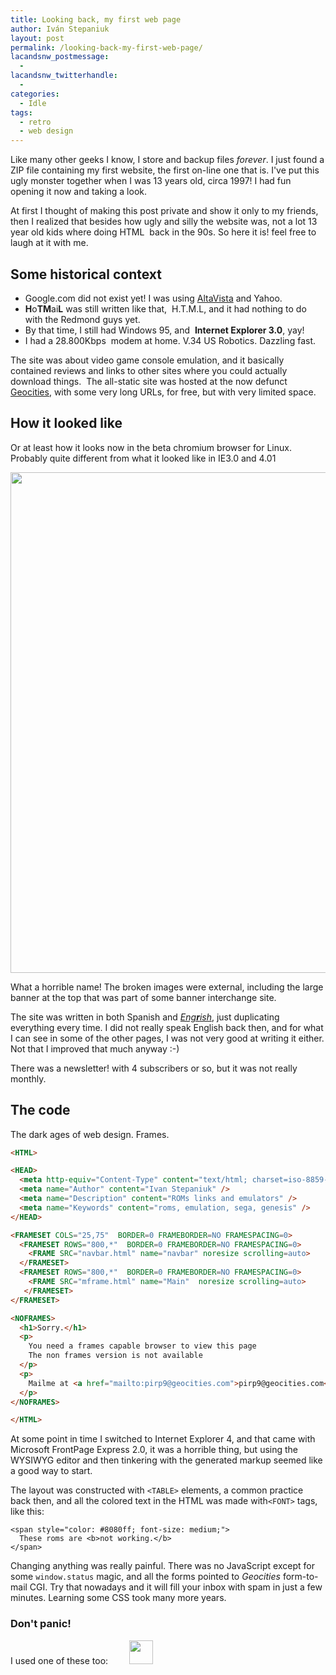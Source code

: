 ```yaml
---
title: Looking back, my first web page
author: Iván Stepaniuk
layout: post
permalink: /looking-back-my-first-web-page/
lacandsnw_postmessage:
  - 
lacandsnw_twitterhandle:
  - 
categories:
  - Idle
tags:
  - retro
  - web design
---
```

Like many other geeks I know, I store and backup files *forever*. I just found a ZIP file containing my first website, the first on-line one that is. I've put this ugly monster together when I was 13 years old, circa 1997! I had fun opening it now and taking a look.

At first I thought of making this post private and show it only to my friends, then I realized that besides how ugly and silly the website was, not a lot 13 year old kids where doing HTML  back in the 90s. So here it is! feel free to laugh at it with me.

## Some historical context

  * Google.com did not exist yet! I was using <a href="http://en.wikipedia.org/wiki/AltaVista" target="_blank">AltaVista</a> and Yahoo.
  * **H**o**TM**ai**L** was still written like that,  H.T.M.L, and it had nothing to do with the Redmond guys yet.
  * By that time, I still had Windows 95, and  **Internet Explorer 3.0**, yay!
  * I had a 28.800Kbps  modem at home. V.34 US Robotics. Dazzling fast.

The site was about video game console emulation, and it basically contained reviews and links to other sites where you could actually download things.  The all-static site was hosted at the now defunct <a href="http://en.wikipedia.org/wiki/GeoCities" target="_blank">Geocities</a>, with some very long URLs, for free, but with very limited space.

## How it looked like

Or at least how it looks now in the beta chromium browser for Linux.
Probably quite different from what it looked like in IE3.0 and 4.01

[<img class="alignleft size-full wp-image-78" title="GameKingdom Screenshot" alt="" src="/img/Screenshot-at-2012-04-10-232911.png" width="725" height="801" />][1]

What a horrible name! The broken images were external, including the large banner at the top that was part of some banner interchange site.

The site was written in both Spanish and [*Eng**r**ish*][2], just duplicating everything every time. I did not really speak English back then, and for what I can see in some of the other pages, I was not very good at writing it either. Not that I improved that much anyway :-)

There was a newsletter! with 4 subscribers or so, but it was not really monthly.

## The code

The dark ages of web design. Frames.

```html
<HTML>

<HEAD>
  <meta http-equiv="Content-Type" content="text/html; charset=iso-8859-1" />
  <meta name="Author" content="Ivan Stepaniuk" />
  <meta name="Description" content="ROMs links and emulators" />
  <meta name="Keywords" content="roms, emulation, sega, genesis" />
</HEAD>

<FRAMESET COLS="25,75"  BORDER=0 FRAMEBORDER=NO FRAMESPACING=0>
  <FRAMESET ROWS="800,*"  BORDER=0 FRAMEBORDER=NO FRAMESPACING=0>
    <FRAME SRC="navbar.html" name="navbar" noresize scrolling=auto>
  </FRAMESET>
  <FRAMESET ROWS="800,*"  BORDER=0 FRAMEBORDER=NO FRAMESPACING=0>
    <FRAME SRC="mframe.html" name="Main"  noresize scrolling=auto>
   </FRAMESET>
</FRAMESET>

<NOFRAMES>
  <h1>Sorry.</h1>
  <p>
    You need a frames capable browser to view this page
    The non frames version is not available
  </p>
  <p>
    Mailme at <a href="mailto:pirp9@geocities.com">pirp9@geocities.com</a>
  </p>
</NOFRAMES>

</HTML>
```

At some point in time I switched to Internet Explorer 4, and that came with Microsoft FrontPage Express 2.0, it was a horrible thing, but using the WYSIWYG editor and then tinkering with the generated markup seemed like a good way to start.

The layout was constructed with `<TABLE>` elements, a common practice back then, and all the colored text in the HTML was made with`<FONT>` tags, like this:

```
<span style="color: #8080ff; font-size: medium;">
  These roms are <b>not working.</b>
</span>
```

Changing anything was really painful. There was no JavaScript except for some `window.status` magic, and all the forms pointed to <em>Geocities</em> form-to-mail CGI. Try that nowadays and it will fill your inbox with spam in just a few minutes. Learning some CSS took many more years.

### Don't panic!
I used one of these too:
<a href="/img/underconstruction.gif"><img class="alignleft  wp-image-80" style="margin-left: 30px; margin-right: 30px;" title="underconstruction" alt="" src="/img/underconstruction.gif" width="38" height="38" />

 [1]: /img/Screenshot-at-2012-04-10-232911.png
 [2]: http://en.wikipedia.org/wiki/Engrish
